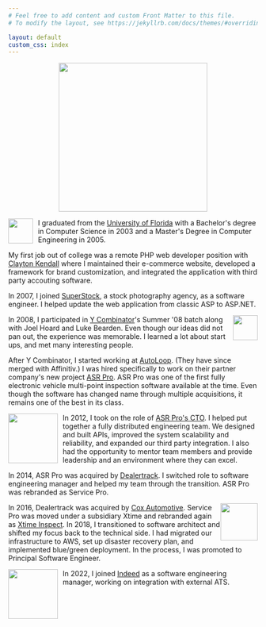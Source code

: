 ```yaml
---
# Feel free to add content and custom Front Matter to this file.
# To modify the layout, see https://jekyllrb.com/docs/themes/#overriding-theme-defaults

layout: default
custom_css: index
---
```


<img width="300" style="display:block; margin-left:auto; margin-right:auto;"
  src="../assets/me.jpg">

<div style="clear: both;"></div>

<img align="left" width="50" style="margin:0px 10px 0px 0px;"
  src="https://s3.amazonaws.com/sidearm.sites/gatorzone.com/images/responsive/nav_logo.png">
I graduated from the [University of Florida](https://www.cise.ufl.edu/) with a Bachelor's degree in Computer Science in 2003 and a Master's Degree in Computer Engineering in 2005.  

<!---
<img align="left" width="100" style="margin:10px;"
  src="https://www.claytonkendall.com/img/logo.jpg">
-->
My first job out of college was a remote PHP web developer position with [Clayton Kendall](https://www.claytonkendall.com/) where I maintained their e-commerce website, developed a framework for brand customization, and integrated the application with third party accouting software.

In 2007, I joined [SuperStock](https://www.superstock.com/), a stock photography agency, as a software engineer.  I helped update the web application from classic ASP to ASP.NET.

<img align="right" width="50" style="margin:0px 0px 0px 10px;"
  src="https://www.ycombinator.com/assets/ycdc/ycombinator-logo.png">
In 2008, I participated in [Y Combinator](https://www.ycombinator.com/)'s Summer '08 batch along with Joel Hoard and Luke Bearden.  Even though our ideas did not pan out, the experience was memorable.  I learned a lot about start ups, and met many interesting people.

<!---
<img align="right" width="100" style="margin:10px;"
  src="https://d2q79iu7y748jz.cloudfront.net/s/_squarelogo/5d8c6bf86da1faa0e26a1e4a4a0e9416">
-->
After Y Combinator, I started working at [AutoLoop](https://www.autoloop.com/).  (They have since merged with Affinitiv.)  I was hired specifically to work on their partner company's new project [ASR Pro](https://www.asrpro.com).  ASR Pro was one of the first fully electronic vehicle multi-point inspection software available at the time.  Even though the software has changed name through multiple acquisitions, it remains one of the best in its class.

<img align="left" width="100" style="margin:0px 10px 0px 0px;"
  src="https://static.asrpro.com/Images/logos/flat-2/production_medium.png">
In 2012, I took on the role of [ASR Pro's CTO](https://asrpro.wordpress.com/2013/04/19/new-promotions-at-asr-pro/).  I helped put together a fully distributed engineering team.  We designed and built APIs, improved the system scalability and reliability, and expanded our third party integration.  I also had the opportunity to mentor team members and provide leadership and an environment where they can excel.

<!---
<img align="right" width="100" 
  src="https://us.dealertrack.com/wp-content/uploads/sites/2/2020/08/DealerTrack-logo.svg">
-->
In 2014, ASR Pro was acquired by [Dealertrack](https://us.dealertrack.com/).  I switched role to software engineering manager and helped my team through the transition.  ASR Pro was rebranded as Service Pro.  

<img align="right" width="75" style="margin:0px;"
  src="https://www.coxautoinc.com/wp-content/themes/coxautoinc/dist/images/logo-brand-stacked.svg">
In 2016, Dealertrack was acquired by [Cox Automotive](https://www.coxautoinc.com/).  Service Pro was moved under a subsidiary Xtime and rebranded again as [Xtime Inspect](https://xtime.com/xtime-spectrum/inspect/).  In 2018, I transitioned to software architect and shifted my focus back to the technical side.  I had migrated our infrastructure to AWS, set up disaster recovery plan, and implemented blue/green deployment.  In the process, I was promoted to Principal Software Engineer.

<img align="left" width="100" style="margin:0px 10px 0px 0px;"
  src="https://d1ewxbznfa539k.cloudfront.net/tophat/s/1d62b3f/indeed.png">
In 2022, I joined [Indeed](https://www.indeed.com) as a software engineering manager, working on integration with external ATS.